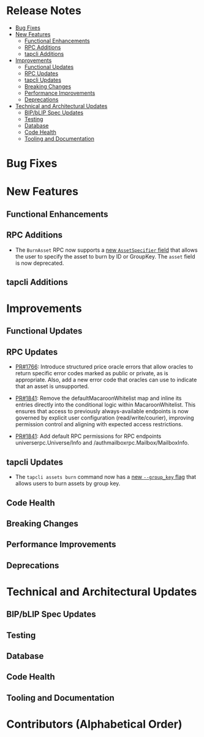 # Release Notes
- [Bug Fixes](#bug-fixes)
- [New Features](#new-features)
    - [Functional Enhancements](#functional-enhancements)
    - [RPC Additions](#rpc-additions)
    - [tapcli Additions](#tapcli-additions)
- [Improvements](#improvements)
    - [Functional Updates](#functional-updates)
    - [RPC Updates](#rpc-updates)
    - [tapcli Updates](#tapcli-updates)
    - [Breaking Changes](#breaking-changes)
    - [Performance Improvements](#performance-improvements)
    - [Deprecations](#deprecations)
- [Technical and Architectural Updates](#technical-and-architectural-updates)
    - [BIP/bLIP Spec Updates](#bipblip-spec-updates)
    - [Testing](#testing)
    - [Database](#database)
    - [Code Health](#code-health)
    - [Tooling and Documentation](#tooling-and-documentation)

# Bug Fixes

# New Features

## Functional Enhancements

## RPC Additions

- The `BurnAsset` RPC now supports a 
  [new `AssetSpecifier` field](https://github.com/lightninglabs/taproot-assets/pull/1812)
  that allows the user to  specify the asset to burn by ID or GroupKey.
  The `asset` field is now deprecated.

## tapcli Additions

# Improvements

## Functional Updates

## RPC Updates

- [PR#1766](https://github.com/lightninglabs/taproot-assets/pull/1766):
  Introduce structured price oracle errors that allow oracles to return
  specific error codes marked as public or private, as is appropriate.
  Also, add a new error code that oracles can use to indicate that an
  asset is unsupported.

- [PR#1841](https://github.com/lightninglabs/taproot-assets/pull/1841): Remove
  the defaultMacaroonWhitelist map and inline its entries directly
  into the conditional logic within MacaroonWhitelist. This ensures that
  access to previously always-available endpoints is now governed by
  explicit user configuration (read/write/courier), improving permission
  control and aligning with expected access restrictions.

- [PR#1841](https://github.com/lightninglabs/taproot-assets/pull/1841): Add
  default RPC permissions for RPC endpoints universerpc.Universe/Info and
  /authmailboxrpc.Mailbox/MailboxInfo.

## tapcli Updates

- The `tapcli assets burn` command now has a
  [new `--group_key` flag](https://github.com/lightninglabs/taproot-assets/pull/1812)
  that allows users to burn assets by group key.

## Code Health

## Breaking Changes

## Performance Improvements

## Deprecations

# Technical and Architectural Updates

## BIP/bLIP Spec Updates

## Testing

## Database

## Code Health

## Tooling and Documentation

# Contributors (Alphabetical Order)
